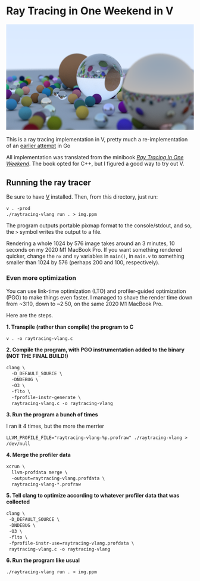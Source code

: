 # Ray Tracing in One Weekend in V

![Output from ray tracing](/output.png)

This is a ray tracing implementation in V, pretty much a re-implementation of an [earlier attempt](https://github.com/shovon/raytracing-golang) in Go

All implementation was translated from the minibook _[Ray Tracing In One Weekend](https://www.amazon.ca/Ray-Tracing-Weekend-Minibooks-Book-ebook/dp/B01B5AODD8)_. The book opted for C++, but I figured a good way to try out V.

## Running the ray tracer

Be sure to have [V](https://vlang.io/) installed. Then, from this directory, just run:

```
v . -prod
./raytracing-vlang run . > img.ppm
```

The program outputs portable pixmap format to the console/stdout, and so, the `>` symbol writes the output to a file.

Rendering a whole 1024 by 576 image takes around an 3 minutes, 10 seconds on my 2020 M1 MacBook Pro. If you want something rendered quicker, change the `nx` and `ny` variables in `main()`, in `main.v` to something smaller than 1024 by 576 (perhaps 200 and 100, respectively).

### Even more optimization

You can use link-time optimization (LTO) and profiler-guided optimization (PGO) to make things even faster. I managed to shave the render time down from ~3:10, down to ~2:50, on the same 2020 M1 MacBook Pro.

Here are the steps.

**1. Transpile (rather than compile) the program to C**

```shell
v . -o raytracing-vlang.c
```

**2. Compile the program, with PGO instrumentation added to the binary (NOT THE FINAL BUILD!)**

```shell
clang \
  -D_DEFAULT_SOURCE \
  -DNDEBUG \
  -O3 \
  -flto \
  -fprofile-instr-generate \
  raytracing-vlang.c -o raytracing-vlang
```

**3. Run the program a bunch of times**

I ran it 4 times, but the more the merrier

```shell
LLVM_PROFILE_FILE="raytracing-vlang-%p.profraw" ./raytracing-vlang > /dev/null
```

**4. Merge the profiler data**

```shell
xcrun \
  llvm-profdata merge \
  -output=raytracing-vlang.profdata \
  raytracing-vlang-*.profraw
```

**5. Tell clang to optimize according to whatever profiler data that was collected**

```shell
clang \
 -D_DEFAULT_SOURCE \
 -DNDEBUG \
 -O3 \
 -flto \
 -fprofile-instr-use=raytracing-vlang.profdata \
 raytracing-vlang.c -o raytracing-vlang
```

**6. Run the program like usual**

```shell
./raytracing-vlang run . > img.ppm
```
